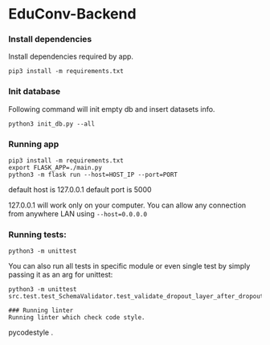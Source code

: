 # EduConv-Backend

### Install dependencies

Install dependencies required by app.

```
pip3 install -m requirements.txt
```

### Init database
Following command will init empty db and insert datasets info.

```
python3 init_db.py --all
```

### Running app

```  
pip3 install -m requirements.txt
export FLASK_APP=./main.py
python3 -m flask run --host=HOST_IP --port=PORT
```


default host is 127.0.0.1
default port is 5000

127.0.0.1 will work only on your computer. You can allow any connection from anywhere LAN using `--host=0.0.0.0`

### Running tests:
```
python3 -m unittest
```
You can also run all tests in specific module or even single test by simply passing it as an arg for unittest:
```
python3 -m unittest src.test.test_SchemaValidator.test_validate_dropout_layer_after_dropout_layer

### Running linter
Running linter which check code style.

```
pycodestyle .
```